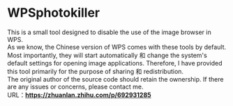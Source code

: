 # WPSphotokiller
This is a small tool designed to disable the use of the image browser in WPS.   
As we know, the Chinese version of WPS comes with these tools by default. Most importantly, they will start automatically 和 change the system's default settings for opening image applications. Therefore, I have provided this tool primarily for the purpose of sharing 和 redistribution.   
The original author of the source code should retain the ownership. If there are any issues or concerns, please contact me.  
URL：**https://zhuanlan.zhihu.com/p/692931285**
